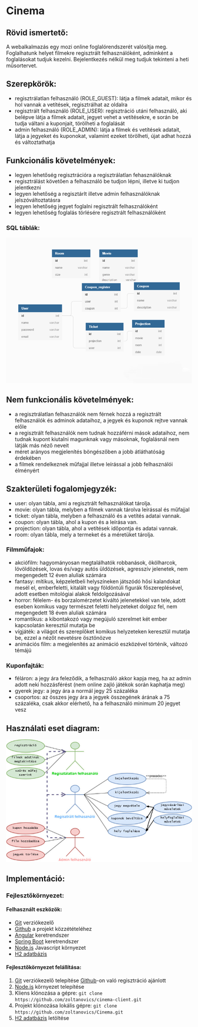 # Cinema

## Rövid ismertető:
A webalkalmazás egy mozi online foglalórendszerét valósítja meg. Foglalhatunk helyet filmekre regisztrált felhasználóként, adminként a foglalásokat tudjuk kezelni. Bejelentkezés nélkül meg tudjuk tekinteni a heti műsortervet.

## Szerepkörök:
 - regisztrálatlan felhasználó (ROLE_GUEST): látja a filmek adatait, mikor és hol vannak a vetítések, regisztrálhat az oldalra
 - regisztrált felhasználó (ROLE_USER): regisztráció utáni felhasználó, aki belépve látja a filmek adatait, jegyet vehet a vetítésekre, e során be tudja váltani a kuponjait, törölheti a foglalását
 - admin felhasználó (ROLE_ADMIN): látja a filmek és vetítések adatait, látja a jegyeket és kuponokat, valamint ezeket törölheti, újat adhat hozzá és változtathatja

## Funkcionális követelmények:
- legyen lehetőség regisztrációra a regisztrálatlan fehasználóknak
- regisztrálást követően a felhasználó be tudjon lépni, illetve ki tudjon jelentkezni
- legyen lehetőség a regisztárlt illetve admin felhasználóknak jelszóváltoztatásra
- legyen lehetőség jegyet foglalni regisztrált felhasználóként
- legyen lehetőség foglalás törlésére regisztrált felhasználóként
### SQL táblák:
![database_plan](https://github.com/zoltanovics/Cinema/blob/master/adatbazis_terv.png)

## Nem funkcionális követelmények:
 - a regisztrálatlan felhasználók nem férnek hozzá a regisztrált felhasználók és adminok adataihoz, a jegyek és kuponok rejtve vannak előle
 - a regisztrált felhasználók nem tudnak hozzáférni mások adataihoz, nem tudnak kupont kiutalni magunknak vagy másoknak, foglalásnál nem látják más néző neveit
 - méret arányos megjelenítés böngészőben a jobb átláthatóság érdekében
 - a filmek rendelkeznek műfajjal illetve leírással a jobb felhasználói élményért

## Szakterületi fogalomjegyzék:
 - user: olyan tábla, ami a regisztrált felhasználókat tárolja.
 - movie: olyan tábla, melyben a filmek vannak tárolva leírással és műfajjal
 - ticket: olyan tábla, melyben a felhasználó és a vetítés adatai vannak.
 - coupon: olyan tábla, ahol a kupon és a leírása van.
 - projection: olyan tábla, ahol a vetítések időpontja és adatai vannak.
 - room: olyan tábla, mely a termeket és a méretüket tárolja.

### Filmműfajok:
 - akciófilm: hagyományosan megtalálhatók robbanások, ökölharcok, lövöldözések, lovas és/vagy autós üldözések, agresszív jelenetek, nem megengedett 12 éven aluliak számára
 - fantasy: mítikus, képzeletbeli helyszíneken játszódó hősi kalandokat mesél el, emberfeletti, kitalált vagy földöntúli figurák főszereplésével, adott esetben mitológiai alakok feldolgozásával
 - horror: félelem- és borzalomérzetet kiváltó jelenetekkel van tele, adott eseben komikus vagy természet feletti helyzeteket dolgoz fel, nem megengedett 18 éven aluliak számára
 - romantikus: a kibontakozó vagy megújuló szerelmet két ember kapcsolatán keresztül mutatja be
 - vígjáték: a világot és szereplőket komikus helyzeteken keresztül mutatja be, ezzel a nézőt nevetésre ösztönözve
 - animációs film: a megjelenítés az animáció eszközével történik, változó témájú 
 
### Kuponfajták:
- féláron: a jegy ára feleződik, a felhasználó akkor kapja meg, ha az admin adott neki hozzásférést (nem online zajló játékok során kaphatja meg)
- gyerek jegy: a jegy ára a normál jegy 25 százaléka
- csoportos: az összes jegy ára a jegyek összegének árának a 75 százaléka, csak akkor elérhető, ha a felhasználó minimum 20 jegyet vesz

## Használati eset diagram:
![use_case_diagram](https://github.com/zoltanovics/Cinema/blob/backend/dia2.jpg)

## Implementáció:

### Fejlesztőkörnyezet:

#### Felhasznált eszközök:
- [Git](https://git-scm.com/) verziókezelő
- [Github](https://github.com/) a projekt közzétételéhez
- [Angular](https://angular.io/) keretrendszer
- [Spring Boot](https://spring.io/projects/spring-boot) keretrendszer
- [Node.js](https://nodejs.org/en/) Javascript környezet
- [H2 adatbázis](https://www.h2database.com/html/main.html)

#### Fejlesztőkörnyezet felállítása:
1. [Git](https://git-scm.com/) verziókezelő telepítése
 [Github](https://github.com/)-on való regisztráció ajánlott
2. [Node.js](https://nodejs.org/en/) környezet telepítése
3. Kliens klónozása a gépre: `git clone https://github.com/zoltanovics/cinema-client.git`
4. Projekt klónozása lokális gépre: `git clone https://github.com/zoltanovics/Cinema.git`
5. [H2 adatbázis](https://www.h2database.com/html/main.html) letöltése
